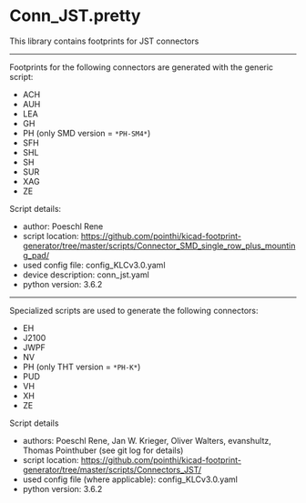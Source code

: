 # Conn_JST.pretty
This library contains footprints for JST connectors

---

Footprints for the following connectors are generated with the generic script:

- ACH
- AUH
- LEA
- GH
- PH (only SMD version = `*PH-SM4*`)
- SFH
- SHL
- SH
- SUR
- XAG
- ZE

Script details:

- author: Poeschl Rene
- script location: https://github.com/pointhi/kicad-footprint-generator/tree/master/scripts/Connector_SMD_single_row_plus_mounting_pad/
- used config file: config_KLCv3.0.yaml
- device description: conn_jst.yaml
- python version: 3.6.2

---

Specialized scripts are used to generate the following connectors:
- EH
- J2100
- JWPF
- NV
- PH (only THT version = `*PH-K*`)
- PUD
- VH
- XH
- ZE

Script details
- authors: Poeschl Rene, Jan W. Krieger, Oliver Walters, evanshultz, Thomas Pointhuber (see git log for details)
- script location: https://github.com/pointhi/kicad-footprint-generator/tree/master/scripts/Connectors_JST/
- used config file (where applicable): config_KLCv3.0.yaml
- python version: 3.6.2
